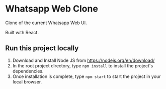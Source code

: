 # Whatsapp Web Clone

Clone of the current Whatsapp Web UI.

Built with React.

## Run this project locally

1. Download and Install Node JS from https://nodejs.org/en/download/
2. In the root project directory, type ```npm install``` to install the project's dependencies.
3. Once installation is complete, type ```npm start``` to start the project in your local browser.
